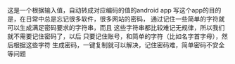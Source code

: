 这是一个根据输入值，自动转成对应编码的值的android app
写这个app的目的是，在日常中总是忘记很多软件，很多网站的密码，
通过记住一些简单的字符就可以生成满足密码要求的字符串，而且
这些字符串都比较难记无规律，所以我们就不需要记住密码了，以后
只要记住账号，和简单的字符（比如名字首字母），然后根据这些字符
生成密码，一键复制就可以解决，记住密码难，简单密码不安全等问题
